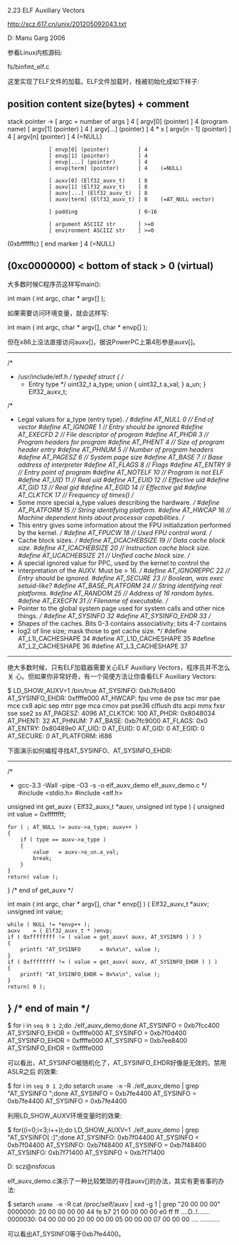 2.23 ELF Auxiliary Vectors

http://scz.617.cn/unix/201205092043.txt

D: Manu Garg 2006

参看Linux内核源码:

fs/binfmt_elf.c

这里实现了ELF文件的加载。ELF文件加载时，栈被初始化成如下样子:

position         content                       size(bytes) + comment
--------------------------------------------------------------------------
stack pointer -> [ argc = number of args     ] 4
                 [ argv[0] (pointer)         ] 4    (program name)
                 [ argv[1] (pointer)         ] 4
                 [ argv[...] (pointer)       ] 4 * x
                 [ argv[n - 1] (pointer)     ] 4
                 [ argv[n] (pointer)         ] 4    (=NULL)

                 [ envp[0] (pointer)         ] 4
                 [ envp[1] (pointer)         ] 4
                 [ envp[...] (pointer)       ] 4
                 [ envp[term] (pointer)      ] 4    (=NULL)

                 [ auxv[0] (Elf32_auxv_t)    ] 8
                 [ auxv[1] (Elf32_auxv_t)    ] 8
                 [ auxv[...] (Elf32_auxv_t)  ] 8
                 [ auxv[term] (Elf32_auxv_t) ] 8    (=AT_NULL vector)

                 [ padding                   ] 0~16

                 [ argument ASCIIZ str       ] >=0
                 [ environment ASCIIZ str    ] >=0

(0xbffffffc)     [ end marker                ] 4    (=NULL)

(0xc0000000)     < bottom of stack           > 0    (virtual)
--------------------------------------------------------------------------

大多数时候C程序员这样写main():

int main ( int argc, char * argv[] );

如果需要访问环境变量，就会这样写:

int main ( int argc, char * argv[], char * envp[] );

但在x86上没法直接访问auxv[]，据说PowerPC上第4形参是auxv[]。

------------------------------------------------------------------------
/*
 * /usr/include/elf.h
 */
typedef struct
{
    /*
     * Entry type
     */
    uint32_t    a_type;
    union
    {
    uint32_t    a_val;
    } a_un;
} Elf32_auxv_t;

/*
 * Legal values for a_type (entry type).
 */
#define AT_NULL             0   // End of vector
#define AT_IGNORE           1   // Entry should be ignored
#define AT_EXECFD           2   // File descriptor of program
#define AT_PHDR             3   // Program headers for program
#define AT_PHENT            4   // Size of program header entry
#define AT_PHNUM            5   // Number of program headers
#define AT_PAGESZ           6   // System page size
#define AT_BASE             7   // Base address of interpreter
#define AT_FLAGS            8   // Flags
#define AT_ENTRY            9   // Entry point of program
#define AT_NOTELF           10  // Program is not ELF
#define AT_UID              11  // Real uid
#define AT_EUID             12  // Effective uid
#define AT_GID              13  // Real gid
#define AT_EGID             14  // Effective gid
#define AT_CLKTCK           17  // Frequency of times()
/*
 * Some more special a_type values describing the hardware.
 */
#define AT_PLATFORM         15  // String identifying platform.
#define AT_HWCAP            16  // Machine dependent hints about processor capabilities.
/*
 * This entry gives some information about the FPU initialization performed by the kernel.
 */
#define AT_FPUCW            18  // Used FPU control word.
/*
 * Cache block sizes.
 */
#define AT_DCACHEBSIZE      19  // Data cache block size.
#define AT_ICACHEBSIZE      20  // Instruction cache block size.
#define AT_UCACHEBSIZE      21  // Unified cache block size.
/*
 * A special ignored value for PPC, used by the kernel to control the
 * interpretation of the AUXV. Must be > 16.
 */
#define AT_IGNOREPPC        22  // Entry should be ignored.
#define AT_SECURE           23  // Boolean, was exec setuid-like?
#define AT_BASE_PLATFORM    24  // String identifying real platforms.
#define AT_RANDOM           25  // Address of 16 random bytes.
#define AT_EXECFN           31  // Filename of executable.
/*
 * Pointer to the global system page used for system calls and other nice things.
 */
#define AT_SYSINFO          32
#define AT_SYSINFO_EHDR     33
/*
 * Shapes of the caches. Bits 0-3 contains associativity; bits 4-7 contains
 * log2 of line size; mask those to get cache size.
 */
#define AT_L1I_CACHESHAPE   34
#define AT_L1D_CACHESHAPE   35
#define AT_L2_CACHESHAPE    36
#define AT_L3_CACHESHAPE    37
------------------------------------------------------------------------

绝大多数时候，只有ELF加载器需要关心ELF Auxiliary Vectors，程序员并不怎么关
心。但如果你非常好奇，有一个简便方法让你查看ELF Auxiliary Vectors:

$ LD_SHOW_AUXV=1 /bin/true
AT_SYSINFO:      0xb7fc8400
AT_SYSINFO_EHDR: 0xffffe000
AT_HWCAP:    fpu vme de pse tsc msr pae mce cx8 apic sep mtrr pge mca cmov pat pse36 clflush dts acpi mmx fxsr sse sse2 ss
AT_PAGESZ:       4096
AT_CLKTCK:       100
AT_PHDR:         0x8048034
AT_PHENT:        32
AT_PHNUM:        7
AT_BASE:         0xb7fc9000
AT_FLAGS:        0x0
AT_ENTRY:        0x80489e0
AT_UID:          0
AT_EUID:         0
AT_GID:          0
AT_EGID:         0
AT_SECURE:       0
AT_PLATFORM:     i686

下面演示如何编程寻找AT_SYSINFO、AT_SYSINFO_EHDR:

--------------------------------------------------------------------------
/*
 * gcc-3.3 -Wall -pipe -O3 -s -o elf_auxv_demo elf_auxv_demo.c
 */
#include <stdio.h>
#include <elf.h>

unsigned int get_auxv
(
    Elf32_auxv_t   *auxv,
    unsigned int    type
)
{
    unsigned int    value   = 0xffffffff;

    for ( ; AT_NULL != auxv->a_type; auxv++ )
    {
        if ( type == auxv->a_type )
        {
            value   = auxv->a_un.a_val;
            break;
        }
    }
    return( value );
}  /* end of get_auxv */

int main ( int argc, char * argv[], char * envp[] )
{
    Elf32_auxv_t   *auxv;
    unsigned int    value;

    while ( NULL != *envp++ );
    auxv    = ( Elf32_auxv_t * )envp;
    if ( 0xffffffff != ( value = get_auxv( auxv, AT_SYSINFO ) ) )
    {
        printf( "AT_SYSINFO      = 0x%x\n", value );
    }
    if ( 0xffffffff != ( value = get_auxv( auxv, AT_SYSINFO_EHDR ) ) )
    {
        printf( "AT_SYSINFO_EHDR = 0x%x\n", value );
    }
    return( 0 );
}  /* end of main */
--------------------------------------------------------------------------

$ for i in `seq 0 1 2`;do ./elf_auxv_demo;done
AT_SYSINFO      = 0xb7fcc400
AT_SYSINFO_EHDR = 0xffffe000
AT_SYSINFO      = 0xb7f0d400
AT_SYSINFO_EHDR = 0xffffe000
AT_SYSINFO      = 0xb7ee8400
AT_SYSINFO_EHDR = 0xffffe000

可以看出，AT_SYSINFO被随机化了，AT_SYSINFO_EHDR好像是无效的。禁用ASLR之后
的效果:

$ for i in `seq 0 1 2`;do setarch `uname -m` -R ./elf_auxv_demo | grep "AT_SYSINFO ";done
AT_SYSINFO      = 0xb7fe4400
AT_SYSINFO      = 0xb7fe4400
AT_SYSINFO      = 0xb7fe4400

利用LD_SHOW_AUXV环境变量时的效果:

$ for((i=0;i<3;i++));do LD_SHOW_AUXV=1 ./elf_auxv_demo | grep "AT_SYSINFO[ :]";done
AT_SYSINFO:      0xb7f04400
AT_SYSINFO      = 0xb7f04400
AT_SYSINFO:      0xb7f48400
AT_SYSINFO      = 0xb7f48400
AT_SYSINFO:      0xb7f71400
AT_SYSINFO      = 0xb7f71400

D: scz@nsfocus

elf_auxv_demo.c演示了一种比较繁琐的寻找auxv[]的办法，其实有更省事的办法:

$ setarch `uname -m` -R cat /proc/self/auxv | xxd -g 1 | grep "20 00 00 00"
0000000: 20 00 00 00 00 44 fe b7 21 00 00 00 00 e0 ff ff   ....D..!.......
0000030: 04 00 00 00 20 00 00 00 05 00 00 00 07 00 00 00  .... ...........

可以看出AT_SYSINFO等于0xb7fe4400。
